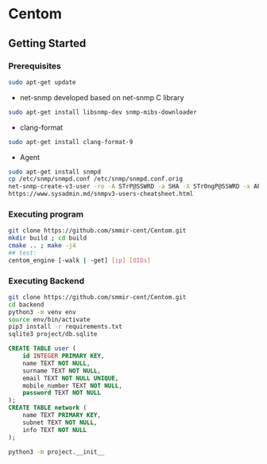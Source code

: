 # Centom
<!-- GETTING STARTED -->
## Getting Started

### Prerequisites

```sh
sudo apt-get update
```

* net-snmp
 developed based on net-snmp C library

 ```sh
 sudo apt-get install libsnmp-dev snmp-mibs-downloader
 ```

* clang-format

 ```sh
 sudo apt-get install clang-format-9
 ```

* Agent
<!-- https://kifarunix.com/install-and-configure-snmp-on-ubuntu-debian/ -->
 <!-- cp /usr/bin/net-snmp-create-v3-user ~/
 sed -ie '/prefix=/adatarootdir=${prefix}\/share' /usr/bin/net-snmp-create-v3-user -->
 ```sh
 sudo apt-get install snmpd
 cp /etc/snmp/snmpd.conf /etc/snmp/snmpd.conf.orig
 net-snmp-create-v3-user -ro -A STrP@SSWRD -a SHA -X STr0ngP@SSWRD -x AES snmpadmin
 https://www.sysadmin.md/snmpv3-users-cheatsheet.html
 ```
 <!-- snmpwalk -v3 -a SHA -A STrP@SSWRD -x AES -X STr0ngP@SSWRD -l authPriv -u snmpadmin 192.168.220.129 >> /home/user/Centom/output.txt -->
### Executing program

```sh
git clone https://github.com/smmir-cent/Centom.git
mkdir build ; cd build 
cmake .. ; make -j4
## test:
centom_engine [-walk | -get] [ip] [OIDs]
```
### Executing Backend

```sh
git clone https://github.com/smmir-cent/Centom.git
cd backend
python3 -m venv env
source env/bin/activate
pip3 install -r requirements.txt
sqlite3 project/db.sqlite
```

```sql
CREATE TABLE user (
	id INTEGER PRIMARY KEY,
	name TEXT NOT NULL,
	surname TEXT NOT NULL,
	email TEXT NOT NULL UNIQUE,
	mobile_number TEXT NOT NULL,
	password TEXT NOT NULL
);
CREATE TABLE network (
	name TEXT PRIMARY KEY,
	subnet TEXT NOT NULL,
	info TEXT NOT NULL
);
```

```sh
python3 -m project.__init__
```
